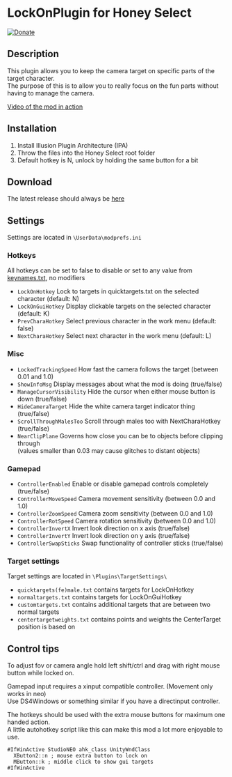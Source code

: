 # LockOnPlugin for Honey Select

[![Donate](https://www.paypalobjects.com/en_US/i/btn/btn_donate_LG.gif)](https://www.paypal.com/cgi-bin/webscr?cmd=_donations&business=keelhauledhs%40gmail%2ecom&lc=FI&item_name=Keelhauled&item_number=LockOnPlugin&currency_code=EUR&bn=PP%2dDonationsBF%3abtn_donate_LG%2egif%3aNonHosted)

## Description
This plugin allows you to keep the camera target on specific parts of the target character.  
The purpose of this is to allow you to really focus on the fun parts without having to manage the camera.  

[Video of the mod in action](https://gfycat.com/GranularBrilliantBuck)

## Installation
1. Install Illusion Plugin Architecture (IPA)
2. Throw the files into the Honey Select root folder
3. Default hotkey is N, unlock by holding the same button for a bit

## Download
The latest release should always be [here](https://github.com/Keelhauled/LockOnPlugin/releases)

## Settings
Settings are located in `\UserData\modprefs.ini`

### Hotkeys
All hotkeys can be set to false to disable or set to any value from [keynames.txt](keynames.txt), no modifiers
- `LockOnHotkey` Lock to targets in quicktargets.txt on the selected character (default: N)
- `LockOnGuiHotkey` Display clickable targets on the selected character (default: K)
- `PrevCharaHotkey` Select previous character in the work menu (default: false)
- `NextCharaHotkey` Select next character in the work menu (default: L)

### Misc
- `LockedTrackingSpeed` How fast the camera follows the target (between 0.01 and 1.0)
- `ShowInfoMsg` Display messages about what the mod is doing (true/false)
- `ManageCursorVisibility` Hide the cursor when either mouse button is down (true/false)
- `HideCameraTarget` Hide the white camera target indicator thing (true/false)
- `ScrollThroughMalesToo` Scroll through males too with NextCharaHotkey (true/false)
- `NearClipPlane` Governs how close you can be to objects before clipping through <br> (values smaller than 0.03 may cause glitches to distant objects)

### Gamepad
- `ControllerEnabled` Enable or disable gamepad controls completely (true/false)
- `ControllerMoveSpeed` Camera movement sensitivity (between 0.0 and 1.0)
- `ControllerZoomSpeed` Camera zoom sensitivity (between 0.0 and 1.0)
- `ControllerRotSpeed` Camera rotation sensitivity (between 0.0 and 1.0)
- `ControllerInvertX` Invert look direction on x axis (true/false)
- `ControllerInvertY` Invert look direction on y axis (true/false)
- `ControllerSwapSticks` Swap functionality of controller sticks (true/false)

 ### Target settings
 Target settings are located in `\Plugins\TargetSettings\`
 - `quicktargets(fe)male.txt` contains targets for LockOnHotkey
 - `normaltargets.txt` contains targets for LockOnGuiHotkey
 - `customtargets.txt` contains additional targets that are between two normal targets
 - `centertargetweights.txt` contains points and weights the CenterTarget position is based on

## Control tips
To adjust fov or camera angle hold left shift/ctrl and drag with right mouse button while locked on.

Gamepad input requires a xinput compatible controller. (Movement only works in neo)  
Use DS4Windows or something similar if you have a directinput controller.

The hotkeys should be used with the extra mouse buttons for maximum one handed action.  
A little autohotkey script like this can make this mod a lot more enjoyable to use.
```
#IfWinActive StudioNEO ahk_class UnityWndClass
  XButton2::n ; mouse extra button to lock on
  MButton::k ; middle click to show gui targets
#IfWinActive
```

